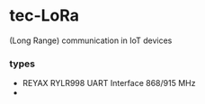 # tec-LoRa
(Long Range) communication in IoT devices

### types
- REYAX RYLR998 UART Interface 868/915 MHz
- 
